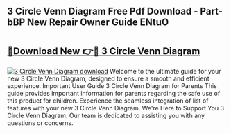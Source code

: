 ## 3 Circle Venn Diagram Free Pdf Download - Part-bBP New Repair Owner Guide ENtuO

# <h2><a href="http://dfkyqh.blite.top/?on=3+Circle+Venn+Diagram">🔗Download New 👉🔴 3 Circle Venn Diagram</a></h2>

[![3 Circle Venn Diagram download](https://i.imgur.com/lujVjoI.png)](http://dfkyqh.blite.top/?on=3+Circle+Venn+Diagram)
Welcome to the ultimate guide for your new 3 Circle Venn Diagram, designed to ensure a smooth and efficient experience. Important User Guide 3 Circle Venn Diagram for Parents This guide provides important information for parents regarding the safe use of this product for children. Experience the seamless integration of list of features with your new 3 Circle Venn Diagram. We're Here to Support You 3 Circle Venn Diagram. Our team is dedicated to assisting you with any questions or concerns.
